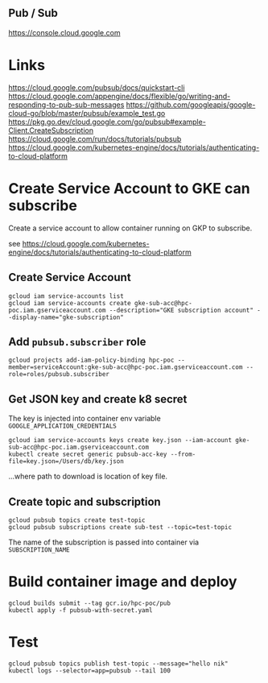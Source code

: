 ## Pub / Sub 

https://console.cloud.google.com


# Links
https://cloud.google.com/pubsub/docs/quickstart-cli
https://cloud.google.com/appengine/docs/flexible/go/writing-and-responding-to-pub-sub-messages
https://github.com/googleapis/google-cloud-go/blob/master/pubsub/example_test.go
https://pkg.go.dev/cloud.google.com/go/pubsub#example-Client.CreateSubscription
https://cloud.google.com/run/docs/tutorials/pubsub
https://cloud.google.com/kubernetes-engine/docs/tutorials/authenticating-to-cloud-platform


# Create Service Account to GKE can subscribe
Create a service account to allow container running on GKP to subscribe.

see https://cloud.google.com/kubernetes-engine/docs/tutorials/authenticating-to-cloud-platform

## Create Service Account
```
gcloud iam service-accounts list
gcloud iam service-accounts create gke-sub-acc@hpc-poc.iam.gserviceaccount.com --description="GKE subscription account" --display-name="gke-subscription"
```
## Add `pubsub.subscriber` role
```
gcloud projects add-iam-policy-binding hpc-poc --member=serviceAccount:gke-sub-acc@hpc-poc.iam.gserviceaccount.com --role=roles/pubsub.subscriber
```
## Get JSON key and create k8 secret
The key is injected into container env variable `GOOGLE_APPLICATION_CREDENTIALS` 

```
gcloud iam service-accounts keys create key.json --iam-account gke-sub-acc@hpc-poc.iam.gserviceaccount.com 
kubectl create secret generic pubsub-acc-key --from-file=key.json=/Users/db/key.json
```
...where path to download is location of key file.

## Create topic and subscription
```
gcloud pubsub topics create test-topic
gcloud pubsub subscriptions create sub-test --topic=test-topic
```
The name of the subscription is passed into container via `SUBSCRIPTION_NAME`

# Build container image and deploy
```
gcloud builds submit --tag gcr.io/hpc-poc/pub
kubectl apply -f pubsub-with-secret.yaml
```

# Test
```
gcloud pubsub topics publish test-topic --message="hello nik"
kubectl logs --selector=app=pubsub --tail 100
```
